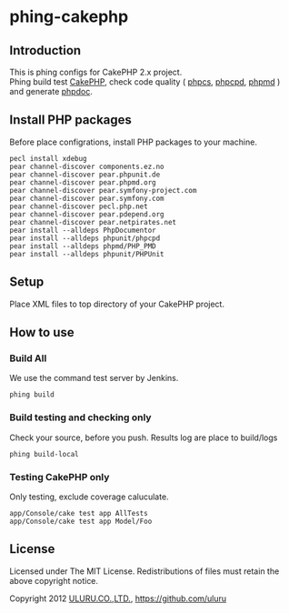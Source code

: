 phing-cakephp
=============

Introduction
------
This is phing configs for CakePHP 2.x project.  
Phing build test [CakePHP](http://cakephp.org/), check code quality (
[phpcs](https://github.com/squizlabs/PHP_CodeSniffer),
 [phpcpd](https://github.com/sebastianbergmann/phpcpd),
 [phpmd](https://github.com/manuelpichler/phpmd)
) and generate [phpdoc](http://www.phpdoc.org/).

Install PHP packages
------
Before place configrations, install PHP packages to your machine.

    pecl install xdebug
    pear channel-discover components.ez.no
    pear channel-discover pear.phpunit.de
    pear channel-discover pear.phpmd.org
    pear channel-discover pear.symfony-project.com
    pear channel-discover pear.symfony.com
    pear channel-discover pecl.php.net
    pear channel-discover pear.pdepend.org
    pear channel-discover pear.netpirates.net
    pear install --alldeps PhpDocumentor
    pear install --alldeps phpunit/phpcpd
    pear install --alldeps phpmd/PHP_PMD
    pear install --alldeps phpunit/PHPUnit

Setup
------
Place XML files to top directory of your CakePHP project.

How to use
------
### Build All ###
We use the command test server by Jenkins.

    phing build

### Build testing and checking only ###
Check your source, before you push. Results log are place to build/logs

    phing build-local

### Testing CakePHP only ###
Only testing, exclude coverage caluculate.

    app/Console/cake test app AllTests
    app/Console/cake test app Model/Foo

License
------
Licensed under The MIT License. Redistributions of files must retain the above copyright notice.

Copyright 2012 [ULURU.CO.,LTD.](http://www.uluru.biz/), https://github.com/uluru
